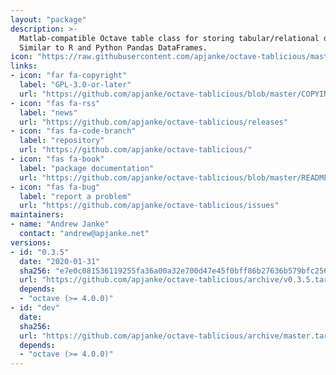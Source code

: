 ```yaml
---
layout: "package"
description: >-
  Matlab-compatible Octave table class for storing tabular/relational data.
  Similar to R and Python Pandas DataFrames.
icon: "https://raw.githubusercontent.com/apjanke/octave-tablicious/master/assets/Tablicious-640.png"
links:
- icon: "far fa-copyright"
  label: "GPL-3.0-or-later"
  url: "https://github.com/apjanke/octave-tablicious/blob/master/COPYING"
- icon: "fas fa-rss"
  label: "news"
  url: "https://github.com/apjanke/octave-tablicious/releases"
- icon: "fas fa-code-branch"
  label: "repository"
  url: "https://github.com/apjanke/octave-tablicious/"
- icon: "fas fa-book"
  label: "package documentation"
  url: "https://github.com/apjanke/octave-tablicious/blob/master/README.md"
- icon: "fas fa-bug"
  label: "report a problem"
  url: "https://github.com/apjanke/octave-tablicious/issues"
maintainers:
- name: "Andrew Janke"
  contact: "andrew@apjanke.net"
versions:
- id: "0.3.5"
  date: "2020-01-31"
  sha256: "e7e0c081536119255fa36a00a32e700d47e45f0bff86b27636b579bfc256a119"
  url: "https://github.com/apjanke/octave-tablicious/archive/v0.3.5.tar.gz"
  depends:
  - "octave (>= 4.0.0)"
- id: "dev"
  date:
  sha256:
  url: "https://github.com/apjanke/octave-tablicious/archive/master.tar.gz"
  depends:
  - "octave (>= 4.0.0)"
---
```

